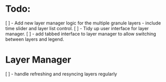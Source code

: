 # Todo:
 [ ] - Add new layer manager logic for the multiple granule layers - include time slider and layer list control.
 [ ] - Tidy up user interface for layer manager. 
 [ ] - add tabbed interface to layer manager to allow switching between layers and legend. 

 # Layer Manager
 [ ] - handle refreshing and resyncing layers regularly
 
